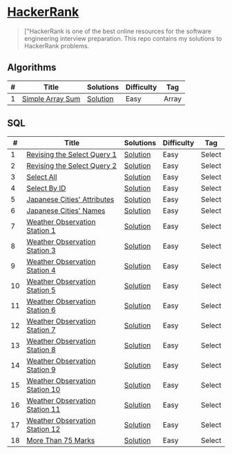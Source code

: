 # [HackerRank](https://www.hackerrank.com/raminorujov) 

> ["HackerRank is one of the best online resources for the software engineering interview preparation. This repo contains my solutions to HackerRank problems.

## Algorithms

|  #  |      Title     |   Solutions   | Difficulty  | Tag                   
|-----|----------------|---------------|-------------|-------------
|1|[Simple Array Sum](https://www.hackerrank.com/challenges/simple-array-sum)|[Solution](algorithms/simple-array-sum/Solution.java) |Easy|Array|

## SQL

|  #  |      Title     |   Solutions   | Difficulty  | Tag                   
|-----|----------------|---------------|-------------|-------------
|1|[Revising the Select Query 1](https://www.hackerrank.com/challenges/revising-the-select-query)|[Solution](sql/revising-select-query-1/solution.sql) |Easy|Select|
|2|[Revising the Select Query 2](https://www.hackerrank.com/challenges/revising-the-select-query-2)|[Solution](sql/revising-select-query-2/solution.sql) |Easy|Select|
|3|[Select All](https://www.hackerrank.com/challenges/select-all-sql)|[Solution](sql/select-all/solution.sql) |Easy|Select|
|4|[Select By ID](https://www.hackerrank.com/challenges/select-by-id)|[Solution](sql/select-by-id/solution.sql) |Easy|Select|
|5|[Japanese Cities' Attributes](https://www.hackerrank.com/challenges/japanese-cities-attributes)|[Solution](sql/japanese-cities-attributes/solution.sql) |Easy|Select|
|6|[Japanese Cities' Names](https://www.hackerrank.com/challenges/japanese-cities-names)|[Solution](sql/japanese-cities-names/solution.sql) |Easy|Select|
|7|[Weather Observation Station 1](https://www.hackerrank.com/challenges/weather-observation-station-1)|[Solution](sql/weather-observation-station-1/solution.sql) |Easy|Select|
|8|[Weather Observation Station 3](https://www.hackerrank.com/challenges/weather-observation-station-3)|[Solution](sql/weather-observation-station-3/solution.sql) |Easy|Select|
|9|[Weather Observation Station 4](https://www.hackerrank.com/challenges/weather-observation-station-4)|[Solution](sql/weather-observation-station-4/solution.sql) |Easy|Select|
|10|[Weather Observation Station 5](https://www.hackerrank.com/challenges/weather-observation-station-5)|[Solution](sql/weather-observation-station-5/solution.sql) |Easy|Select|
|11|[Weather Observation Station 6](https://www.hackerrank.com/challenges/weather-observation-station-6)|[Solution](sql/weather-observation-station-6/solution.sql) |Easy|Select|
|12|[Weather Observation Station 7](https://www.hackerrank.com/challenges/weather-observation-station-7)|[Solution](sql/weather-observation-station-7/solution.sql) |Easy|Select|
|13|[Weather Observation Station 8](https://www.hackerrank.com/challenges/weather-observation-station-8)|[Solution](sql/weather-observation-station-8/solution.sql) |Easy|Select|
|14|[Weather Observation Station 9](https://www.hackerrank.com/challenges/weather-observation-station-9)|[Solution](sql/weather-observation-station-9/solution.sql) |Easy|Select|
|15|[Weather Observation Station 10](https://www.hackerrank.com/challenges/weather-observation-station-10)|[Solution](sql/weather-observation-station-10/solution.sql) |Easy|Select|
|16|[Weather Observation Station 11](https://www.hackerrank.com/challenges/weather-observation-station-11)|[Solution](sql/weather-observation-station-11/solution.sql) |Easy|Select|
|17|[Weather Observation Station 12](https://www.hackerrank.com/challenges/weather-observation-station-12)|[Solution](sql/weather-observation-station-12/solution.sql) |Easy|Select|
|18|[More Than 75 Marks](https://www.hackerrank.com/challenges/more-than-75-marks)|[Solution](sql/more-than-75-marks/solution.sql) |Easy|Select|
